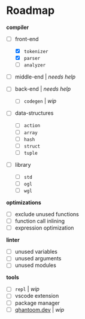 # Roadmap

**compiler**

* [ ] front-end
  * [x] `tokenizer`
  * [x] `parser`
  * [ ] `analyzer`

* [ ] middle-end | *needs help*

* [ ] back-end | *needs help*
  * [ ] `codegen` | *wip*

* [ ] data-structures
  * [ ] `action`
  * [ ] `array`
  * [ ] `hash`
  * [ ] `struct`
  * [ ] `tuple`

* [ ] library
  * [ ] `std`
  * [ ] `ogl`
  * [ ] `wgl`

**optimizations**

* [ ] exclude unused functions
* [ ] function call inlining
* [ ] expression optimization

**linter**

* [ ] unused variables
* [ ] unused arguments
* [ ] unused modules

**tools**

* [ ] `repl` | *wip*
* [ ] vscode extension
* [ ] package manager
* [ ] [qhantoom.dev](https://qhantoom.dev) | *wip*
